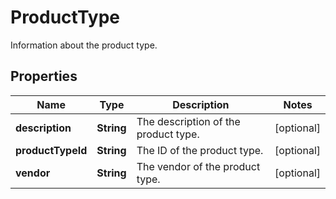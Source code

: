 

# ProductType

Information about the product type.

## Properties

| Name | Type | Description | Notes |
|------------ | ------------- | ------------- | -------------|
|**description** | **String** | The description of the product type. |  [optional] |
|**productTypeId** | **String** | The ID of the product type. |  [optional] |
|**vendor** | **String** | The vendor of the product type. |  [optional] |



